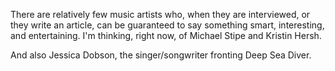 There are relatively few music artists who, when they are interviewed, or they write an article, can be guaranteed to say something smart, interesting, and entertaining.  I'm thinking, right now, of Michael Stipe and Kristin Hersh.

And also Jessica Dobson, the singer/songwriter fronting Deep Sea Diver.
